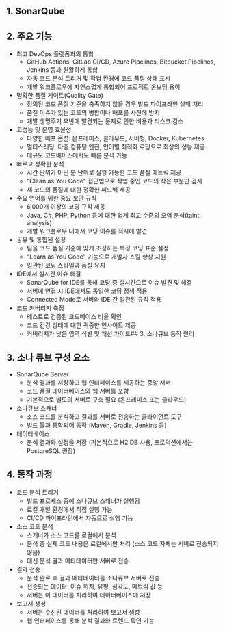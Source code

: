 ## 1. SonarQube

## 2. 주요 기능

- 최고 DevOps 플랫폼과의 통합
  - GitHub Actions, GitLab CI/CD, Azure Pipelines, Bitbucket Pipelines, Jenkins 등과 원활하게 통합
  - 자동 코드 분석 트리거 및 작업 환경에 코드 품질 상태 표시
  - 개발 워크플로우에 자연스럽게 통합되어 프로젝트 온보딩 용이
- 명확한 품질 게이트(Quality Gate)
  - 정의된 코드 품질 기준을 충족하지 않을 경우 빌드 파이프라인 실패 처리
  - 품질 이슈가 있는 코드의 병합이나 배포를 사전에 방지
  - 개발 생명주기 후반에 발견되는 문제로 인한 비용과 리스크 감소
- 고성능 및 운영 효율성
  - 다양한 배포 옵션: 온프레미스, 클라우드, 서버형, Docker, Kubernetes
  - 멀티스레딩, 다중 컴퓨팅 엔진, 언어별 최적화 로딩으로 최상의 성능 제공
  - 대규모 코드베이스에서도 빠른 분석 가능
- 빠르고 정확한 분석
  - 시간 단위가 아닌 분 단위로 실행 가능한 코드 품질 메트릭 제공
  - "Clean as You Code" 접근법으로 작업 중인 코드의 작은 부분만 검사
  - 새 코드의 품질에 대한 정확한 피드백 제공
- 주요 언어를 위한 중요 보안 규칙
  - 6,000개 이상의 코딩 규칙 제공
  - Java, C#, PHP, Python 등에 대한 업계 최고 수준의 오염 분석(taint analysis)
  - 개발 워크플로우 내에서 코딩 이슈를 적시에 발견
- 공유 및 통합된 설정
  - 팀을 코드 품질 기준에 맞게 조정하는 특정 코딩 표준 설정
  - "Learn as You Code" 기능으로 개발자 스킬 향상 지원
  - 일관된 코딩 스타일과 품질 유지
- IDE에서 실시간 이슈 해결
  - SonarQube for IDE를 통해 코딩 중 실시간으로 이슈 발견 및 해결
  - 서버에 연결 시 IDE에서도 동일한 코딩 정책 적용
  - Connected Mode로 서버와 IDE 간 일관된 규칙 적용
- 코드 커버리지 측정
  - 테스트로 검증된 코드베이스 비율 확인
  - 코드 건강 상태에 대한 귀중한 인사이트 제공
  - 커버리지가 낮은 영역 식별 및 개선 가이드## 3. 소나큐브 동작 원리

## 3. 소나 큐브 구성 요소

- SonarQube Server
  - 분석 결과를 저장하고 웹 인터페이스를 제공하는 중앙 서버
  - 코드 품질 데이터베이스와 웹 서버를 포함
  - 기본적으로 별도의 서버로 구축 필요 (온프레미스 또는 클라우드)
- 소나큐브 스캐너
  - 소스 코드를 분석하고 결과를 서버로 전송하는 클라이언트 도구
  - 빌드 툴과 통합되어 동작 (Maven, Gradle, Jenkins 등)
- 데이터베이스
  - 분석 결과와 설정을 저장 (기본적으로 H2 DB 사용, 프로덕션에서는 PostgreSQL 권장)

## 4. 동작 과정

- 코드 분석 트리거
  - 빌드 프로세스 중에 소나큐브 스캐너가 실행됨
  - 로컬 개발 환경에서 직접 실행 가능
  - CI/CD 파이프라인에서 자동으로 실행 가능
- 소스 코드 분석
  - 스캐너가 소스 코드를 로컬에서 분석
  - 분석 중 실제 코드 내용은 로컬에서만 처리 (소스 코드 자체는 서버로 전송되지 않음)
  - 대신 분석 결과 메타데이터만 서버로 전송
- 결과 전송
  - 분석 완료 후 결과 메타데이터를 소나큐브 서버로 전송
  - 전송되는 데이터: 이슈 위치, 유형, 심각도, 메트릭 값 등
  - 서버는 이 데이터를 처리하여 데이터베이스에 저장
- 보고서 생성
  - 서버는 수신된 데이터를 처리하여 보고서 생성
  - 웹 인터페이스를 통해 분석 결과와 트렌드 확인 가능